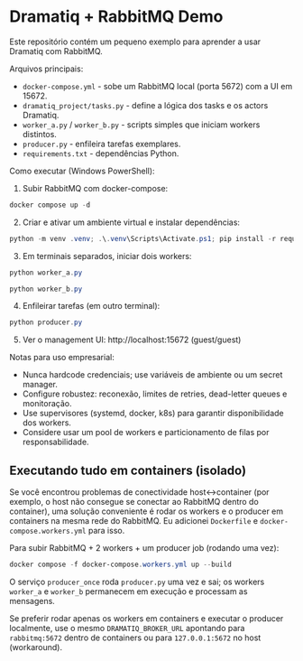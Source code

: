 # Dramatiq + RabbitMQ Demo

Este repositório contém um pequeno exemplo para aprender a usar Dramatiq com RabbitMQ.

Arquivos principais:

- `docker-compose.yml` - sobe um RabbitMQ local (porta 5672) com a UI em 15672.
- `dramatiq_project/tasks.py` - define a lógica dos tasks e os actors Dramatiq.
- `worker_a.py` / `worker_b.py` - scripts simples que iniciam workers distintos.
- `producer.py` - enfileira tarefas exemplares.
- `requirements.txt` - dependências Python.

Como executar (Windows PowerShell):

1) Subir RabbitMQ com docker-compose:

```powershell
docker compose up -d
```

2) Criar e ativar um ambiente virtual e instalar dependências:

```powershell
python -m venv .venv; .\.venv\Scripts\Activate.ps1; pip install -r requirements.txt
```

3) Em terminais separados, iniciar dois workers:

```powershell
python worker_a.py
```

```powershell
python worker_b.py
```

4) Enfileirar tarefas (em outro terminal):

```powershell
python producer.py
```

5) Ver o management UI: http://localhost:15672 (guest/guest)

Notas para uso empresarial:
- Nunca hardcode credenciais; use variáveis de ambiente ou um secret manager.
- Configure robustez: reconexão, limites de retries, dead-letter queues e monitoração.
- Use supervisores (systemd, docker, k8s) para garantir disponibilidade dos workers.
- Considere usar um pool de workers e particionamento de filas por responsabilidade.

Executando tudo em containers (isolado)
-------------------------------------

Se você encontrou problemas de conectividade host↔container (por exemplo, o
host não consegue se conectar ao RabbitMQ dentro do container), uma solução
conveniente é rodar os workers e o producer em containers na mesma rede do
RabbitMQ. Eu adicionei `Dockerfile` e `docker-compose.workers.yml` para isso.

Para subir RabbitMQ + 2 workers + um producer job (rodando uma vez):

```powershell
docker compose -f docker-compose.workers.yml up --build
```

O serviço `producer_once` roda `producer.py` uma vez e sai; os workers `worker_a`
e `worker_b` permanecem em execução e processam as mensagens.

Se preferir rodar apenas os workers em containers e executar o producer localmente,
use o mesmo `DRAMATIQ_BROKER_URL` apontando para `rabbitmq:5672` dentro de containers
ou para `127.0.0.1:5672` no host (workaround).

